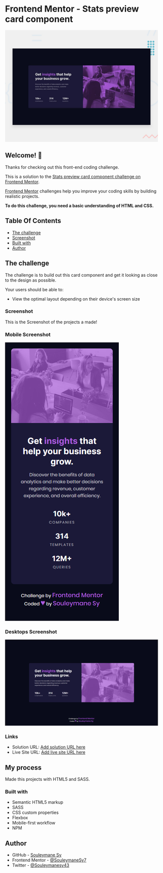 # Frontend Mentor - Stats preview card component

![Design preview for the Stats preview card component coding challenge](./design/desktop-preview.jpg)

## Welcome! 👋

Thanks for checking out this front-end coding challenge.

This is a solution to the [Stats preview card component challenge on Frontend Mentor](https://www.frontendmentor.io/challenges/stats-preview-card-component-8JqbgoU62).

[Frontend Mentor](https://www.frontendmentor.io) challenges help you improve your coding skills by building realistic projects.

**To do this challenge, you need a basic understanding of HTML and CSS.**

## Table Of Contents

- [The challenge](#the-challenge)
- [Screenshot](#screenshot)
- [Built with](#built-with)
- [Author](#author)

## The challenge

The challenge is to build out this card component and get it looking as close to the design as possible.

Your users should be able to:

- View the optimal layout depending on their device's screen size

### Screenshot

This is the Screenshot of the projects a made!

### Mobile Screenshot

![Mobile Screenshot](./preview/Mobile.png)

### Desktops Screenshot

![Desktop Screenshot](./preview/Desktop.png)

### Links

- Solution URL: [Add solution URL here](https://your-solution-url.com)
- Live Site URL: [Add live site URL here](https://your-live-site-url.com)

## My process

Made this projects with HTML5 and SASS.

### Built with

- Semantic HTML5 markup
- SASS
- CSS custom properties
- Flexbox
- Mobile-first workflow
- NPM

## Author

- GitHub - [Souleymane Sy](https://github.com/SouleymaneSy7)
- Frontend Mentor - [@SouleymaneSy7](https://www.frontendmentor.io/profile/SouleymaneSy7)
- Twitter - [@Souleymanesy43](https://twitter.com/Souleymanesy43)
